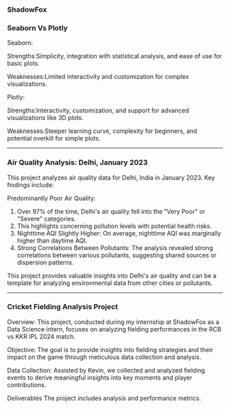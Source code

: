 ### ShadowFox

### Seaborn Vs Plotly

Seaborn:

Strengths:Simplicity, integration with statistical analysis, and ease of use for basic plots.

Weaknesses:Limited interactivity and customization for complex visualizations.

Plotly:

Strengths:Interactivity, customization, and support for advanced visualizations like 3D plots.

Weaknesses:Steeper learning curve, complexity for beginners, and potential overkill for simple plots.

------------------------------------------------------------------------------------------------------------------------------------------------
### Air Quality Analysis: Delhi, January 2023

This project analyzes air quality data for Delhi, India in January 2023. Key findings include:

Predominantly Poor Air Quality:

1. Over 97% of the time, Delhi's air quality fell into the "Very Poor" or "Severe" categories.
2. This highlights concerning pollution levels with potential health risks.
3. Nighttime AQI Slightly Higher: On average, nighttime AQI was marginally higher than daytime AQI.
4. Strong Correlations Between Pollutants: The analysis revealed strong correlations between various pollutants, suggesting shared sources or dispersion patterns.

This project provides valuable insights into Delhi's air quality and can be a template for analyzing environmental data from other cities or pollutants.

----------------------------------------------------------------------------------------------------------------------------------------------



### Cricket Fielding Analysis Project

Overview:
This project, conducted during my internship at ShadowFox as a Data Science intern, focuses on analyzing fielding performances in the RCB vs KKR IPL 2024 match.

Objective:
The goal is to provide insights into fielding strategies and their impact on the game through meticulous data collection and analysis.

Data Collection:
Assisted by Kevin, we collected and analyzed fielding events to derive meaningful insights into key moments and player contributions.

Deliverables
The project includes analysis and performance metrics.

